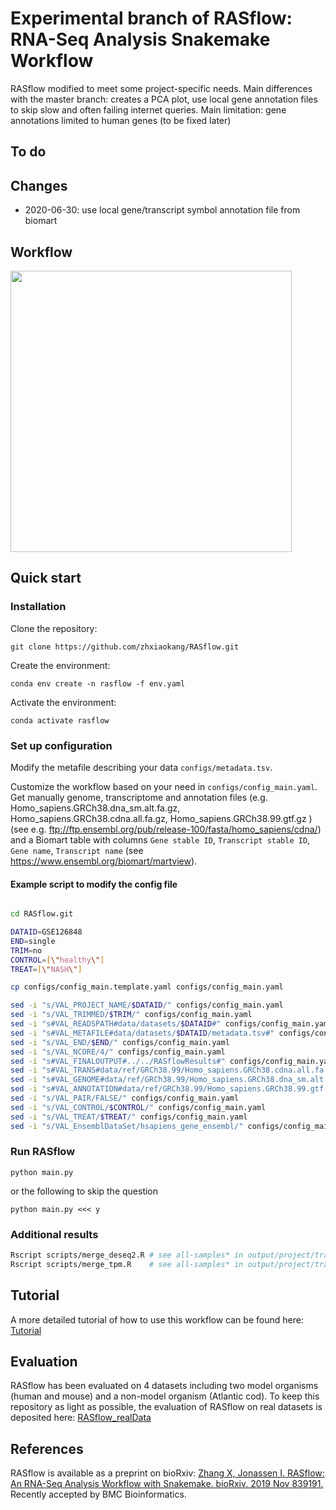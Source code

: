 # Experimental branch of RASflow: RNA-Seq Analysis Snakemake Workflow
RASflow modified to meet some project-specific needs. 
Main differences with the master branch: creates a PCA plot, use local gene 
annotation files to skip slow and often failing internet queries. 
Main limitation: gene annotations limited to human genes (to be fixed later)

## To do

## Changes

* 2020-06-30: use local gene/transcript symbol annotation file from biomart

## Workflow
<img src="https://github.com/zhxiaokang/RNA-Seq-analysis/blob/master/workflow/workflow_chart.jpg" width="450">

## Quick start
### Installation
Clone the repository:

`git clone https://github.com/zhxiaokang/RASflow.git`

Create the environment:

`conda env create -n rasflow -f env.yaml`

Activate the environment:

`conda activate rasflow`

### Set up configuration
Modify the metafile describing your data `configs/metadata.tsv`.

Customize the workflow based on your need in `configs/config_main.yaml`.
Get manually genome, transcriptome and annotation files 
(e.g. Homo_sapiens.GRCh38.dna_sm.alt.fa.gz, Homo_sapiens.GRCh38.cdna.all.fa.gz, Homo_sapiens.GRCh38.99.gtf.gz ) 
(see e.g. ftp://ftp.ensembl.org/pub/release-100/fasta/homo_sapiens/cdna/) and a 
Biomart table with columns `Gene stable ID`, `Transcript stable ID`, `Gene name`, `Transcript name`
(see https://www.ensembl.org/biomart/martview).

#### Example script to modify the config file

```bash

cd RASflow.git

DATAID=GSE126848
END=single
TRIM=no
CONTROL=[\"healthy\"]
TREAT=[\"NASH\"]

cp configs/config_main.template.yaml configs/config_main.yaml

sed -i "s/VAL_PROJECT_NAME/$DATAID/" configs/config_main.yaml
sed -i "s/VAL_TRIMMED/$TRIM/" configs/config_main.yaml
sed -i "s#VAL_READSPATH#data/datasets/$DATAID#" configs/config_main.yaml
sed -i "s#VAL_METAFILE#data/datasets/$DATAID/metadata.tsv#" configs/config_main.yaml
sed -i "s/VAL_END/$END/" configs/config_main.yaml
sed -i "s/VAL_NCORE/4/" configs/config_main.yaml
sed -i "s#VAL_FINALOUTPUT#../../RASflowResults#" configs/config_main.yaml
sed -i "s#VAL_TRANS#data/ref/GRCh38.99/Homo_sapiens.GRCh38.cdna.all.fa.gz#" configs/config_main.yaml
sed -i "s#VAL_GENOME#data/ref/GRCh38.99/Homo_sapiens.GRCh38.dna_sm.alt.fa.gz#" configs/config_main.yaml
sed -i "s#VAL_ANNOTATION#data/ref/GRCh38.99/Homo_sapiens.GRCh38.99.gtf.gz#" configs/config_main.yaml
sed -i "s/VAL_PAIR/FALSE/" configs/config_main.yaml
sed -i "s/VAL_CONTROL/$CONTROL/" configs/config_main.yaml
sed -i "s/VAL_TREAT/$TREAT/" configs/config_main.yaml
sed -i "s/VAL_EnsemblDataSet/hsapiens_gene_ensembl/" configs/config_main.yaml
```

### Run RASflow
`python main.py`

or the following to skip the question

`python main.py <<< y`

### Additional results

```bash
Rscript scripts/merge_deseq2.R # see all-samples* in output/project/trans/dea/coutGroup
Rscript scripts/merge_tpm.R    # see all-samples* in output/project/trans/tpmFile
```

## Tutorial
A more detailed tutorial of how to use this workflow can be found here: [Tutorial](https://github.com/zhxiaokang/RASflow/blob/master/Tutorial.pdf)

## Evaluation
RASflow has been evaluated on 4 datasets including two model organisms (human and mouse) and a non-model organism (Atlantic cod). To keep this repository as light as possible, the evaluation of RASflow on real datasets is deposited here: [RASflow_realData](https://git.app.uib.no/Xiaokang.Zhang/rasflow_realdata)

## References
RASflow is available as a preprint on bioRxiv: [Zhang X, Jonassen I. RASflow: An RNA-Seq Analysis Workflow with Snakemake. bioRxiv. 2019 Nov 839191.](https://www.biorxiv.org/content/10.1101/839191v1) Recently accepted by BMC Bioinformatics.
